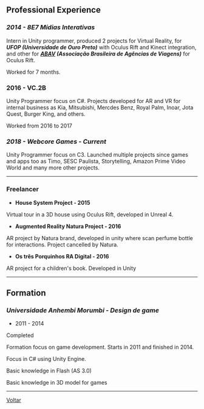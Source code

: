 ## [](#header-2)Professional Experience
 
### [](#header-4)_2014 - 8E7 Mídias Interativas_

Intern in Unity programmer, produced 2 projects for Virtual Reality, for _**UFOP (Universidade de Ouro Preto)**_ with Oculus Rift and Kinect integration, and other for _**[ABAV](https://www.youtube.com/watch?v=2YUQ9cPUA-4) (Associação Brasileira de Agências de Viagens)**_ for Oculus Rift. 

Worked for 7 months.

### [](#header-4)2016 - VC.2B

Unity Programmer focus on C#. Projects developed for AR and VR for internal business as Kia, Mitsubishi, Mercdes Benz, Royal Palm, Inoar, Jota Quest, Burger King, and others.

Worked from 2016 to 2017

### [](#header-4)_2018 - Webcore Games - Current_

Unity Programmer focus on C3. Launched multiple projects since games and apps too as Timo, SESC Paulista, Storytelling, Amazon Prime Video World and many more other projects.

* * *

### [](#header-4)Freelancer

*   **House System Project - 2015**

Virtual tour in a 3D house using Oculus Rift, developed in Unreal 4.

*   **Augmented Reality Natura Project - 2016**

AR project by Natura brand, developed in unity where scan perfume bottle for interactions. Project cancelled by Natura.

*   **Os três Porquinhos RA Digital - 2016**

AR project for a children's book. Developed in Unity

* * *

## [](#header-2)Formation

### [](#header-4)_Universidade Anhembi Morumbi - Design de game_

* 2011 - 2014

Completed
 
Formation focus on game development. Starts in 2011 and finished in 2014.

Focus in C# using Unity Engine.

Basic knowledge in Flash (AS 3.0)

Basic knowledge in 3D model for games

* * *

[Voltar](./)
